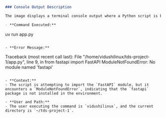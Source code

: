 ```markdown
### Console Output Description

The image displays a terminal console output where a Python script is being executed. Here are the key details:

- **Command Executed:** 
  ```
  uv run app.py
  ```

- **Error Message:**
  ```
  Traceback (most recent call last):
  File "/home/vidushilinux/tds-project-1/app.py", line 9, in <module>
      from fastapi import FastAPI
  ModuleNotFoundError: No module named 'fastapi'
  ```

- **Context:**
  - The script is attempting to import the `FastAPI` module, but it encounters a `ModuleNotFoundError`, indicating that the `fastapi` package is not installed in the environment.

- **User and Path:**
  - The user executing the command is `vidushilinux`, and the current directory is `~/tds-project-1`.
```